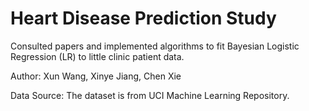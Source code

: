 # Heart Disease Prediction Study

Consulted papers and implemented algorithms to fit Bayesian Logistic Regression (LR) to little clinic patient data.

Author: Xun Wang, Xinye Jiang, Chen Xie

Data Source: The dataset is from UCI Machine Learning Repository.
